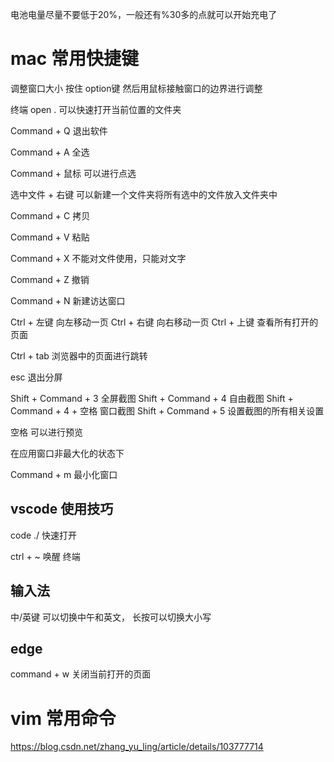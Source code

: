 
电池电量尽量不要低于20%，一般还有%30多的点就可以开始充电了

# mac 常用快捷键

调整窗口大小 按住 option键 然后用鼠标接触窗口的边界进行调整

终端 open .  可以快速打开当前位置的文件夹

Command + Q 退出软件

Command + A 全选

Command + 鼠标 可以进行点选

选中文件 + 右键 可以新建一个文件夹将所有选中的文件放入文件夹中

Command + C 拷贝

Command + V 粘贴

Command + X 不能对文件使用，只能对文字

Command + Z 撤销

Command + N  新建访达窗口

Ctrl + 左键 向左移动一页
Ctrl + 右键 向右移动一页
Ctrl + 上键 查看所有打开的页面


Ctrl + tab 浏览器中的页面进行跳转



esc 退出分屏

Shift + Command + 3 全屏截图
Shift + Command + 4 自由截图
Shift + Command + 4 + 空格 窗口截图
Shift + Command + 5  设置截图的所有相关设置

空格 可以进行预览



在应用窗口非最大化的状态下

Command + m  最小化窗口



## vscode 使用技巧


code ./ 快速打开

ctrl + ~ 唤醒 终端



## 输入法
中/英键  可以切换中午和英文， 长按可以切换大小写

## edge

command + w  关闭当前打开的页面


# vim 常用命令

https://blog.csdn.net/zhang_yu_ling/article/details/103777714


